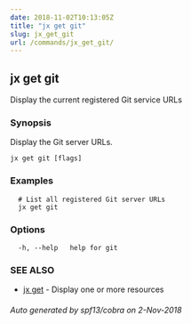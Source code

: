 ```yaml
---
date: 2018-11-02T10:13:05Z
title: "jx get git"
slug: jx_get_git
url: /commands/jx_get_git/
---
```

## jx get git

Display the current registered Git service URLs

### Synopsis

Display the Git server URLs.

```
jx get git [flags]
```

### Examples

```
  # List all registered Git server URLs
  jx get git
```

### Options

```
  -h, --help   help for git
```

### SEE ALSO

* [jx get](/commands/jx_get/)	 - Display one or more resources

###### Auto generated by spf13/cobra on 2-Nov-2018
